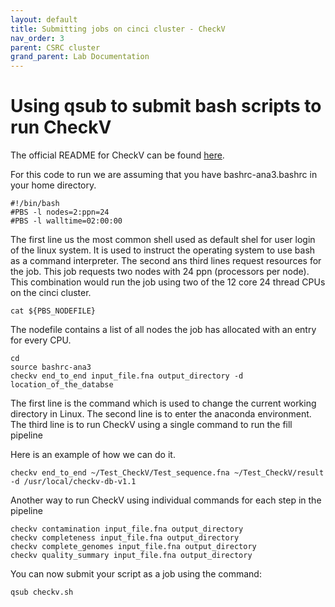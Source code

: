 ```yaml
---
layout: default
title: Submitting jobs on cinci cluster - CheckV 
nav_order: 3
parent: CSRC cluster
grand_parent: Lab Documentation
---
```


# Using qsub to submit bash scripts to run CheckV

The official README for CheckV can be found [here](https://bitbucket.org/berkeleylab/checkv/src/master/).

For this code to run we are assuming that you have bashrc-ana3.bashrc in your home directory.

~~~
#!/bin/bash
#PBS -l nodes=2:ppn=24
#PBS -l walltime=02:00:00
~~~

The first line us the most common shell used as default shel for user login of the linux system. It is used to instruct the operating system to use bash as a command interpreter. The second ans third lines request resources for the job. This job requests two nodes with 24 ppn (processors per node). This combination would run the job using two of the 12 core 24 thread CPUs on the cinci cluster.

~~~
cat ${PBS_NODEFILE} 
~~~
The nodefile contains a list of all nodes the job has allocated with an entry for every CPU.

~~~
cd 
source bashrc-ana3 
checkv end_to_end input_file.fna output_directory -d location_of_the_databse
~~~
The first line is the command which is used to change the current working directory in Linux. The second line is to enter the anaconda environment. The third line is to run CheckV using a single command to run the fill pipeline

Here is an example of how we can do it. 
~~~
checkv end_to_end ~/Test_CheckV/Test_sequence.fna ~/Test_CheckV/result -d /usr/local/checkv-db-v1.1
~~~

Another way to run CheckV using individual commands for each step in the pipeline
~~~
checkv contamination input_file.fna output_directory 
checkv completeness input_file.fna output_directory 
checkv complete_genomes input_file.fna output_directory
checkv quality_summary input_file.fna output_directory
~~~

You can now submit your script as a job using the command:
~~~
qsub checkv.sh
~~~

